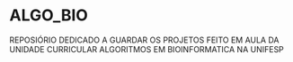 # ALGO_BIO
REPOSIÓRIO DEDICADO A GUARDAR OS PROJETOS FEITO EM AULA DA UNIDADE CURRICULAR ALGORITMOS EM BIOINFORMATICA NA UNIFESP
